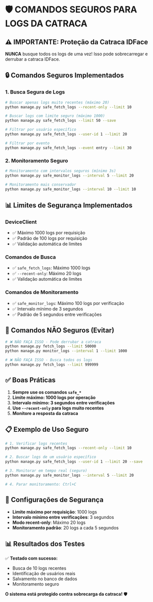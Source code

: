 # 🛡️ COMANDOS SEGUROS PARA LOGS DA CATRACA

## ⚠️ IMPORTANTE: Proteção da Catraca IDFace

**NUNCA** busque todos os logs de uma vez! Isso pode sobrecarregar e derrubar a catraca IDFace.

## 🔒 Comandos Seguros Implementados

### 1. **Busca Segura de Logs**
```bash
# Buscar apenas logs muito recentes (máximo 20)
python manage.py safe_fetch_logs --recent-only --limit 10

# Buscar logs com limite seguro (máximo 1000)
python manage.py safe_fetch_logs --limit 50 --save

# Filtrar por usuário específico
python manage.py safe_fetch_logs --user-id 1 --limit 20

# Filtrar por evento
python manage.py safe_fetch_logs --event entry --limit 30
```

### 2. **Monitoramento Seguro**
```bash
# Monitoramento com intervalos seguros (mínimo 3s)
python manage.py safe_monitor_logs --interval 5 --limit 20

# Monitoramento mais conservador
python manage.py safe_monitor_logs --interval 10 --limit 10
```

## 📊 Limites de Segurança Implementados

### **DeviceClient**
- ✅ Máximo 1000 logs por requisição
- ✅ Padrão de 100 logs por requisição
- ✅ Validação automática de limites

### **Comandos de Busca**
- ✅ `safe_fetch_logs`: Máximo 1000 logs
- ✅ `--recent-only`: Máximo 20 logs
- ✅ Validação automática de limites

### **Comandos de Monitoramento**
- ✅ `safe_monitor_logs`: Máximo 100 logs por verificação
- ✅ Intervalo mínimo de 3 segundos
- ✅ Padrão de 5 segundos entre verificações

## 🚫 Comandos NÃO Seguros (Evitar)

```bash
# ❌ NÃO FAÇA ISSO - Pode derrubar a catraca
python manage.py fetch_logs --limit 50000
python manage.py monitor_logs --interval 1 --limit 1000

# ❌ NÃO FAÇA ISSO - Busca todos os logs
python manage.py fetch_logs --limit 999999
```

## ✅ Boas Práticas

1. **Sempre use os comandos `safe_*`**
2. **Limite máximo: 1000 logs por operação**
3. **Intervalo mínimo: 3 segundos entre verificações**
4. **Use `--recent-only` para logs muito recentes**
5. **Monitore a resposta da catraca**

## 📋 Exemplo de Uso Seguro

```bash
# 1. Verificar logs recentes
python manage.py safe_fetch_logs --recent-only --limit 10

# 2. Buscar logs de um usuário específico
python manage.py safe_fetch_logs --user-id 1 --limit 20 --save

# 3. Monitorar em tempo real (seguro)
python manage.py safe_monitor_logs --interval 5 --limit 20

# 4. Parar monitoramento: Ctrl+C
```

## 🔧 Configurações de Segurança

- **Limite máximo por requisição**: 1000 logs
- **Intervalo mínimo entre verificações**: 3 segundos
- **Modo recent-only**: Máximo 20 logs
- **Monitoramento padrão**: 20 logs a cada 5 segundos

## 📊 Resultados dos Testes

✅ **Testado com sucesso:**
- Busca de 10 logs recentes
- Identificação de usuários reais
- Salvamento no banco de dados
- Monitoramento seguro

**O sistema está protegido contra sobrecarga da catraca!** 🛡️
